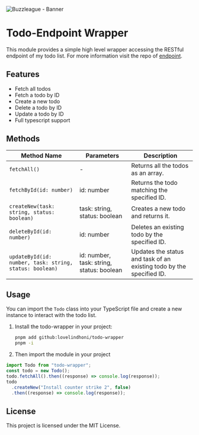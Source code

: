 ![Buzzleague - Banner](https://ik.imagekit.io/lovelin/BuzzLeague/BuzzLeague-OG.png?updatedAt=1705820178696)
# Todo-Endpoint Wrapper

This module provides a simple high level wrapper accessing the RESTful endpoint of my todo list. For more information visit the repo of [endpoint](https://github.com/lovelindhoni/todo-endpoint).

## Features

- Fetch all todos
- Fetch a todo by ID
- Create a new todo
- Delete a todo by ID
- Update a todo by ID
- Full typescript support

## Methods

| Method Name                                             | Parameters                                | Description                                                          |
| ------------------------------------------------------- | ----------------------------------------- | -------------------------------------------------------------------- |
| `fetchAll()`                                            | -                                         | Returns all the todos as an array.                                   |
| `fetchById(id: number)`                                 | id: number                                | Returns the todo matching the specified ID.                          |
| `createNew(task: string, status: boolean)`              | task: string, status: boolean             | Creates a new todo and returns it.                                   |
| `deleteById(id: number)`                                | id: number                                | Deletes an existing todo by the specified ID.                        |
| `updateById(id: number, task: string, status: boolean)` | id: number, task: string, status: boolean | Updates the status and task of an existing todo by the specified ID. |

## Usage

You can import the `Todo` class into your TypeScript file and create a new instance to interact with the todo list.

1. Install the todo-wrapper in your project:

   ```bash
   pnpm add github:lovelindhoni/todo-wrapper
   pnpm -i
   ```

2. Then import the module in your project

```typescript
import Todo from "todo-wrapper";
const todo = new Todo();
todo.fetchAll().then((response) => console.log(response));
todo
  .createNew("Install counter strike 2", false)
  .then((response) => console.log(response));
```


## License

This project is licensed under the MIT License.
